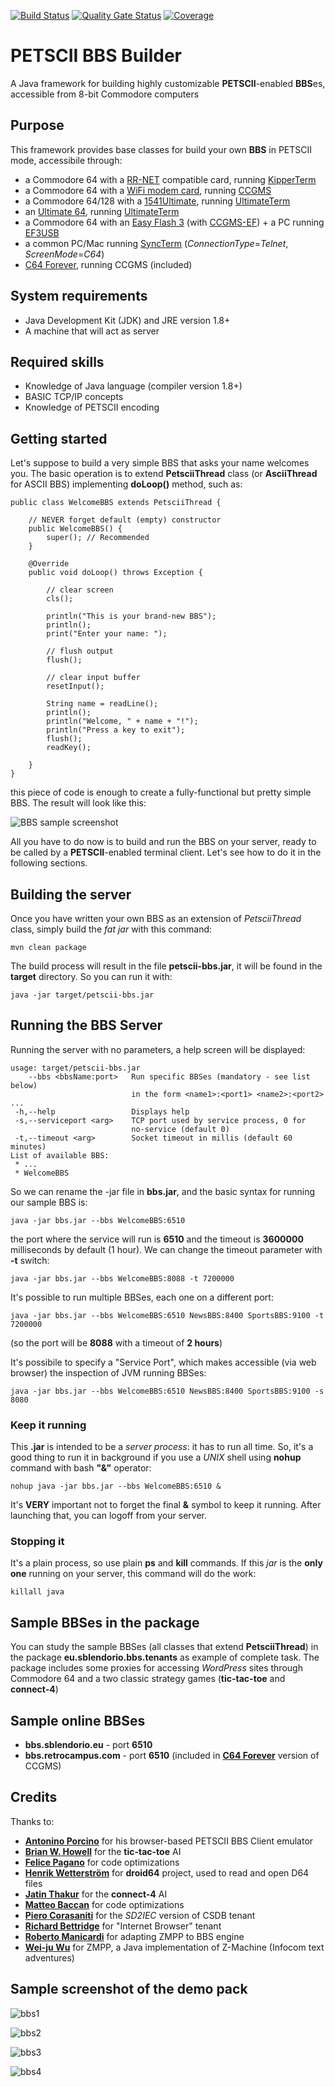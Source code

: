[![Build Status](https://travis-ci.org/sblendorio/petscii-bbs.svg?branch=master)](https://travis-ci.org/sblendorio/petscii-bbs) 
[![Quality Gate Status](https://sonarcloud.io/api/project_badges/measure?project=sblendorio_petscii-bbs&metric=alert_status)](https://sonarcloud.io/dashboard?id=sblendorio_petscii-bbs)
[![Coverage](https://sonarcloud.io/api/project_badges/measure?project=sblendorio_petscii-bbs&metric=coverage)](https://sonarcloud.io/dashboard?id=sblendorio_petscii-bbs)
# PETSCII BBS Builder
A Java framework for building highly customizable **PETSCII**-enabled **BBS**es, accessible from 8-bit Commodore computers

## Purpose
This framework provides base classes for build your own **BBS** in PETSCII mode, accessibile through:
- a Commodore 64 with a [RR-NET](http://wiki.icomp.de/wiki/RR-Net) compatible card, running [KipperTerm](https://csdb.dk/release/index.php?id=174537)
- a Commodore 64 with a [WiFi modem card](http://www.codingkoala.com/kc64wifi/), running [CCGMS](https://csdb.dk/release/?id=156523)
- a Commodore 64/128 with a [1541Ultimate](http://www.1541ultimate.net), running [UltimateTerm](https://csdb.dk/release/?id=198112)
- an [Ultimate 64](https://ultimate64.com/), running [UltimateTerm](https://csdb.dk/release/?id=198112)
- a Commodore 64 with an [Easy Flash 3](http://store.go4retro.com/easyflash-3/) (with [CCGMS-EF](https://csdb.dk/release/?id=158760)) + a PC running [EF3USB](https://csdb.dk/release/?id=144900&show=notes)
- a common PC/Mac running [SyncTerm](https://sourceforge.net/projects/syncterm/) (*ConnectionType*=_Telnet_, *ScreenMode*=_C64_)
- [C64 Forever](https://www.c64forever.com/), running CCGMS (included)

## System requirements
- Java Development Kit (JDK) and JRE version 1.8+
- A machine that will act as server

## Required skills
- Knowledge of Java language (compiler version 1.8+)
- BASIC TCP/IP concepts
- Knowledge of PETSCII encoding

## Getting started
Let's suppose to build a very simple BBS that asks your name welcomes you. The basic operation is to extend **PetsciiThread** class (or **AsciiThread** for ASCII BBS) implementing **doLoop()** method, such as:

    public class WelcomeBBS extends PetsciiThread {
        
        // NEVER forget default (empty) constructor
        public WelcomeBBS() {
            super(); // Recommended
        }
        
        @Override
        public void doLoop() throws Exception {
        
            // clear screen
            cls();
            
            println("This is your brand-new BBS");
            println();
            print("Enter your name: ");

            // flush output 
            flush();
            
            // clear input buffer
            resetInput();
            
            String name = readLine();
            println();
            println("Welcome, " + name + "!");
            println("Press a key to exit");
            flush();
            readKey();

        }
    }

this piece of code is enough to create a fully-functional but pretty simple BBS. The result will look like this:

![BBS sample screenshot](./bbs-sample-screenshot.jpg)

All you have to do now is to build and run the BBS on your server, ready to be called by a **PETSCII**-enabled terminal client. Let's see how to do it in the following sections.

## Building the server
Once you have written your own BBS as an extension of *PetsciiThread* class, simply build the *fat jar* with this command:

    mvn clean package

The build process will result in the file **petscii-bbs.jar**, it will be found in the **target** directory. So you can run it with:

    java -jar target/petscii-bbs.jar

## Running the BBS Server
Running the server with no parameters, a help screen will be displayed:

    usage: target/petscii-bbs.jar
        --bbs <bbsName:port>   Run specific BBSes (mandatory - see list below)
                               in the form <name1>:<port1> <name2>:<port2> ...
     -h,--help                 Displays help
     -s,--serviceport <arg>    TCP port used by service process, 0 for
                               no-service (default 0)
     -t,--timeout <arg>        Socket timeout in millis (default 60 minutes)
    List of available BBS:
     * ...
     * WelcomeBBS

So we can rename the -jar file in **bbs.jar**, and the basic syntax for running our sample BBS is:

    java -jar bbs.jar --bbs WelcomeBBS:6510

the port where the service will run is **6510** and the timeout is **3600000** milliseconds by default (1 hour). We can change the timeout parameter with **-t** switch:

    java -jar bbs.jar --bbs WelcomeBBS:8088 -t 7200000
    
It's possible to run multiple BBSes, each one on a different port:

    java -jar bbs.jar --bbs WelcomeBBS:6510 NewsBBS:8400 SportsBBS:9100 -t 7200000
    
(so the port will be **8088** with a timeout of **2 hours**)

It's possibile to specify a "Service Port", which makes accessible (via web browser) the inspection of JVM running BBSes:

    java -jar bbs.jar --bbs WelcomeBBS:6510 NewsBBS:8400 SportsBBS:9100 -s 8080

### Keep it running
This **.jar** is intended to be a *server process*: it has to run all time. So, it's a good thing to run it in background if you use a *UNIX* shell using **nohup** command with bash **"&"** operator:

    nohup java -jar bbs.jar --bbs WelcomeBBS:6510 &

It's **VERY** important not to forget the final **&** symbol to keep it running. After launching that, you can logoff from your server.

### Stopping it
It's a plain process, so use plain **ps** and **kill** commands. If this *jar* is the **only one** running on your server, this command will do the work:

    killall java
    
## Sample BBSes in the package
You can study the sample BBSes (all classes that extend **PetsciiThread**) in the package **eu.sblendorio.bbs.tenants** as example of complete task. The package includes some proxies for accessing *WordPress* sites through Commodore 64 and a two classic strategy games (**tic-tac-toe** and **connect-4**) 

## Sample online BBSes
- **bbs.sblendorio.eu** - port **6510**
- **bbs.retrocampus.com** - port **6510** (included in [**C64 Forever**](https://www.c64forever.com/) version of CCGMS)
 
## Credits
Thanks to:
- [**Antonino Porcino**](https://github.com/nippur72/c64-emu) for his browser-based PETSCII BBS Client emulator
- [**Brian W. Howell**](https://github.com/bigbhowell/tic-tac-toe) for the **tic-tac-toe** AI
- [**Felice Pagano**](https://github.com/felicepagano/) for code optimizations
- [**Henrik Wetterström**](http://droid64.sourceforge.net/) for **droid64** project, used to read and open D64 files
- [**Jatin Thakur**](https://github.com/jn1772/Connect4AI) for the **connect-4** AI
- [**Matteo Baccan**](https://github.com/matteobaccan) for code optimizations
- [**Piero Corasaniti**](https://github.com/corasaniti) for the *SD2IEC* version of CSDB tenant
- [**Richard Bettridge**](https://github.com/ssshake/theoldnet-bbs) for "Internet Browser" tenant
- [**Roberto Manicardi**](https://github.com/rmanicardi) for adapting ZMPP to BBS engine
- [**Wei-ju Wu**](http://zmpp.sourceforge.net/) for ZMPP, a Java implementation of Z-Machine (Infocom text adventures)

## Sample screenshot of the demo pack
![bbs1](http://www.sblendorio.eu/attachments/bbs-tictactoe.jpg)

![bbs2](http://www.sblendorio.eu/attachments/bbs-menu.jpg)

![bbs3](http://www.sblendorio.eu/attachments/bbs-connect4.jpg)

![bbs4](http://www.sblendorio.eu/attachments/bbs-vcf.jpg)

